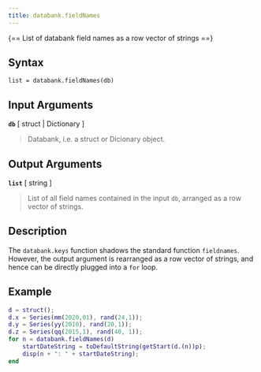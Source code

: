 ```yaml
---
title: databank.fieldNames
---
```


{== List of databank field names as a row vector of strings ==}


## Syntax

    list = databank.fieldNames(db)


## Input Arguments

__`db`__ [ struct | Dictionary ]
> 
> Databank, i.e. a struct or Dicionary object.
> 


## Output Arguments

__`list`__ [ string ]
> 
> List of all field names contained in the input `db`, arranged as a
> row vector of strings.
> 


## Description

The `databank.keys` function shadows the standard function `fieldnames`.
However, the output argument is rearranged as a row vector of strings, and
hence can be directly plugged into a `for` loop.


## Example

```matlab
d = struct();
d.x = Series(mm(2020,01), rand(24,1));
d.y = Series(yy(2010), rand(20,1));
d.z = Series(qq(2015,1), rand(40, 1));
for n = databank.fieldNames(d)
    startDateString = toDefaultString(getStart(d.(n))p);
    disp(n + ": " + startDateString);
end
```

